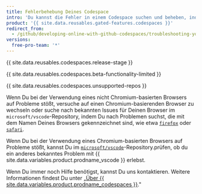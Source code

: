 ```yaml
---
title: Fehlerbehebung Deines Codespace
intro: 'Du kannst die Fehler in einem Codespace suchen und beheben, indem Du nach bekannten Issues im `microsoft/vscode`-Repository suchst.'
product: '{{ site.data.reusables.gated-features.codespaces }}'
redirect_from:
  - /github/developing-online-with-github-codespaces/troubleshooting-your-codespace
versions:
  free-pro-team: '*'
---
```


{{ site.data.reusables.codespaces.release-stage }}

{{ site.data.reusables.codespaces.beta-functionality-limited }}

{{ site.data.reusables.codespaces.unsupported-repos }}

Wenn Du bei der Verwendung eines nicht Chromium-basierten Browsers auf Probleme stößt, versuche auf einen Chromium-basierenden Browser zu wechseln oder suche nach bekannten Issues für Deinen Browser im `microsoft/vscode`-Repository, indem Du nach Problemen suchst, die mit dem Namen Deines Browsers gekennzeichnet sind, wie etwa [`firefox`](https://github.com/microsoft/vscode/issues?q=is%3Aissue+is%3Aopen+label%3Afirefox) oder [`safari`](https://github.com/Microsoft/vscode/issues?q=is%3Aopen+is%3Aissue+label%3Asafari).

Wenn Du bei der Verwendung eines Chromium-basierten Browsers auf Probleme stößt, kannst Du im [`microsoft/vscode`](https://github.com/microsoft/vscode/issues)-Repository.prüfen, ob du ein anderes bekanntes Problem mit {{ site.data.variables.product.prodname_vscode }} erlebst.

Wenn Du immer noch Hilfe benötigst, kannst Du uns kontaktieren. Weitere Informationen findest Du unter „[Über {{ site.data.variables.product.prodname_codespaces }}](/github/developing-online-with-codespaces/about-codespaces#contacting-us-about-codespaces)."
